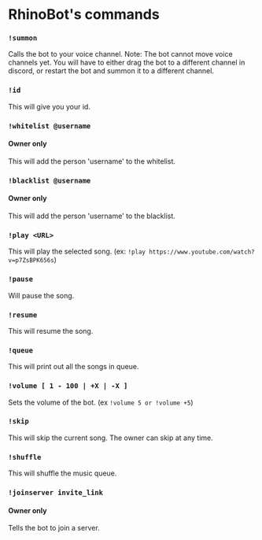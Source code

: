 # RhinoBot's commands

### `!summon`
Calls the bot to your voice channel. Note: The bot cannot move voice channels yet.  You will have to either drag the bot to a different channel in discord, or restart the bot and summon it to a different channel.

### `!id`
This will give you your id.

### `!whitelist @username`
#### Owner only
This will add the person 'username' to the whitelist.

### `!blacklist @username`
#### Owner only
This will add the person 'username' to the blacklist.

### `!play <URL>`
This will play the selected song. (ex: `!play https://www.youtube.com/watch?v=p7ZsBPK656s`)

### `!pause`
Will pause the song.

### `!resume`
This will resume the song.

### `!queue`
This will print out all the songs in queue.

### `!volume [ 1 - 100 | +X | -X ]`
Sets the volume of the bot. (ex `!volume 5 or !volume +5`)

### `!skip`
This will skip the current song. The owner can skip at any time.

### `!shuffle`
This will shuffle the music queue.

### `!joinserver invite_link`
#### Owner only
Tells the bot to join a server.
